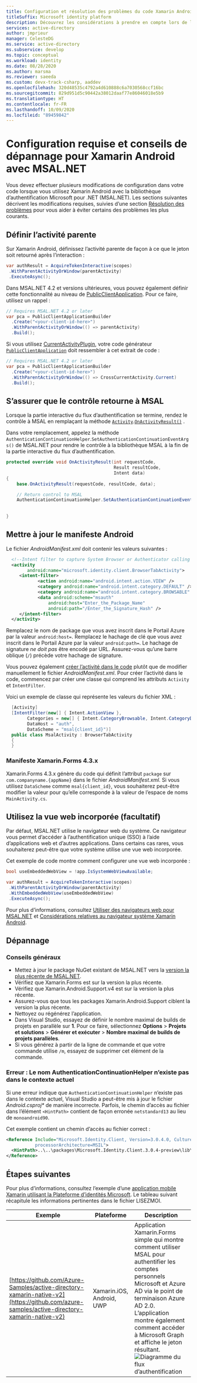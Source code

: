 ```yaml
---
title: Configuration et résolution des problèmes du code Xamarin Android (MSAL.NET) | Azure
titleSuffix: Microsoft identity platform
description: Découvrez les considérations à prendre en compte lors de l’utilisation de Xamarin Android avec la bibliothèque d’authentification Microsoft pour .NET (MSAL.NET).
services: active-directory
author: jmprieur
manager: CelesteDG
ms.service: active-directory
ms.subservice: develop
ms.topic: conceptual
ms.workload: identity
ms.date: 08/28/2020
ms.author: marsma
ms.reviewer: saeeda
ms.custom: devx-track-csharp, aaddev
ms.openlocfilehash: 320d48535c4792a4d610888c6a7030568ccf16bc
ms.sourcegitcommit: 829d951d5c90442a38012daaf77e86046018e5b9
ms.translationtype: HT
ms.contentlocale: fr-FR
ms.lasthandoff: 10/09/2020
ms.locfileid: "89459842"
---
```

# <a name="configuration-requirements-and-troubleshooting-tips-for-xamarin-android-with-msalnet"></a>Configuration requise et conseils de dépannage pour Xamarin Android avec MSAL.NET

Vous devez effectuer plusieurs modifications de configuration dans votre code lorsque vous utilisez Xamarin Android avec la bibliothèque d’authentification Microsoft pour .NET (MSAL.NET). Les sections suivantes décrivent les modifications requises, suivies d’une section [Résolution des problèmes](#troubleshooting) pour vous aider à éviter certains des problèmes les plus courants.

## <a name="set-the-parent-activity"></a>Définir l’activité parente

Sur Xamarin Android, définissez l’activité parente de façon à ce que le jeton soit retourné après l’interaction :

```csharp
var authResult = AcquireTokenInteractive(scopes)
 .WithParentActivityOrWindow(parentActivity)
 .ExecuteAsync();
```

Dans MSAL.NET 4.2 et versions ultérieures, vous pouvez également définir cette fonctionnalité au niveau de [PublicClientApplication][PublicClientApplication]. Pour ce faire, utilisez un rappel :

```csharp
// Requires MSAL.NET 4.2 or later
var pca = PublicClientApplicationBuilder
  .Create("<your-client-id-here>")
  .WithParentActivityOrWindow(() => parentActivity)
  .Build();
```

Si vous utilisez [CurrentActivityPlugin](https://github.com/jamesmontemagno/CurrentActivityPlugin), votre code générateur [`PublicClientApplication`][PublicClientApplication] doit ressembler à cet extrait de code :

```csharp
// Requires MSAL.NET 4.2 or later
var pca = PublicClientApplicationBuilder
  .Create("<your-client-id-here>")
  .WithParentActivityOrWindow(() => CrossCurrentActivity.Current)
  .Build();
```

## <a name="ensure-that-control-returns-to-msal"></a>S’assurer que le contrôle retourne à MSAL

Lorsque la partie interactive du flux d’authentification se termine, rendez le contrôle à MSAL en remplaçant la méthode [`Activity`][Activity].[`OnActivityResult()`][OnActivityResult] .

Dans votre remplacement, appelez la méthode `AuthenticationContinuationHelper`.`SetAuthenticationContinuationEventArgs()` de MSAL.NET pour rendre le contrôle à la bibliothèque MSAL à la fin de la partie interactive du flux d’authentification.

```csharp
protected override void OnActivityResult(int requestCode,
                                         Result resultCode,
                                         Intent data)
{
    base.OnActivityResult(requestCode, resultCode, data);

    // Return control to MSAL
    AuthenticationContinuationHelper.SetAuthenticationContinuationEventArgs(requestCode,
                                                                            resultCode,
                                                                            data);
}
```

## <a name="update-the-android-manifest"></a>Mettre à jour le manifeste Android

Le fichier *AndroidManifest.xml* doit contenir les valeurs suivantes :

```XML
  <!--Intent filter to capture System Browser or Authenticator calling back to our app after sign-in-->
  <activity
        android:name="microsoft.identity.client.BrowserTabActivity">
     <intent-filter>
            <action android:name="android.intent.action.VIEW" />
            <category android:name="android.intent.category.DEFAULT" />
            <category android:name="android.intent.category.BROWSABLE" />
            <data android:scheme="msauth"
                android:host="Enter_the_Package_Name"
                android:path="/Enter_the_Signature_Hash" />
     </intent-filter>
  </activity>
```

Remplacez le nom de package que vous avez inscrit dans le Portail Azure par la valeur `android:host=`. Remplacez le hachage de clé que vous avez inscrit dans le Portail Azure par la valeur `android:path=`. Le hachage de signature *ne doit pas* être encodé par URL. Assurez-vous qu’une barre oblique (`/`) précède votre hachage de signature.

Vous pouvez également [créer l’activité dans le code](/xamarin/android/platform/android-manifest#the-basics) plutôt que de modifier manuellement le fichier *AndroidManifest.xml*. Pour créer l’activité dans le code, commencez par créer une classe qui comprend les attributs `Activity` et `IntentFilter`.

Voici un exemple de classe qui représente les valeurs du fichier XML :

```csharp
  [Activity]
  [IntentFilter(new[] { Intent.ActionView },
        Categories = new[] { Intent.CategoryBrowsable, Intent.CategoryDefault },
        DataHost = "auth",
        DataScheme = "msal{client_id}")]
  public class MsalActivity : BrowserTabActivity
  {
  }
```

### <a name="xamarinforms-43x-manifest"></a>Manifeste Xamarin.Forms 4.3.x

Xamarin.Forms 4.3.x génère du code qui définit l’attribut `package` sur `com.companyname.{appName}` dans le fichier *AndroidManifest.xml*. Si vous utilisez `DataScheme` comme `msal{client_id}`, vous souhaiterez peut-être modifier la valeur pour qu’elle corresponde à la valeur de l’espace de noms `MainActivity.cs`.

## <a name="use-the-embedded-web-view-optional"></a>Utilisez la vue web incorporée (facultatif)

Par défaut, MSAL.NET utilise le navigateur web du système. Ce navigateur vous permet d’accéder à l’authentification unique (SSO) à l’aide d’applications web et d’autres applications. Dans certains cas rares, vous souhaiterez peut-être que votre système utilise une vue web incorporée.

Cet exemple de code montre comment configurer une vue web incorporée :

```csharp
bool useEmbeddedWebView = !app.IsSystemWebViewAvailable;

var authResult = AcquireTokenInteractive(scopes)
 .WithParentActivityOrWindow(parentActivity)
 .WithEmbeddedWebView(useEmbeddedWebView)
 .ExecuteAsync();
```

Pour plus d’informations, consultez [Utiliser des navigateurs web pour MSAL.NET](msal-net-web-browsers.md) et [Considérations relatives au navigateur système Xamarin Android](msal-net-system-browser-android-considerations.md).

## <a name="troubleshooting"></a>Dépannage

### <a name="general-tips"></a>Conseils généraux

- Mettez à jour le package NuGet existant de MSAL.NET vers la [version la plus récente de MSAL.NET](https://www.nuget.org/packages/Microsoft.Identity.Client/).
- Vérifiez que Xamarin.Forms est sur la version la plus récente.
- Vérifiez que Xamarin.Android.Support.v4 est sur la version la plus récente.
- Assurez-vous que tous les packages Xamarin.Android.Support ciblent la version la plus récente.
- Nettoyez ou régénérez l’application.
- Dans Visual Studio, essayez de définir le nombre maximal de builds de projets en parallèle sur **1**. Pour ce faire, sélectionnez **Options** > **Projets et solutions** > **Générer et exécuter** > **Nombre maximal de builds de projets parallèles**.
- Si vous générez à partir de la ligne de commande et que votre commande utilise `/m`, essayez de supprimer cet élément de la commande.

### <a name="error-the-name-authenticationcontinuationhelper-doesnt-exist-in-the-current-context"></a>Erreur : Le nom AuthenticationContinuationHelper n’existe pas dans le contexte actuel

Si une erreur indique que `AuthenticationContinuationHelper` n’existe pas dans le contexte actuel, Visual Studio a peut-être mis à jour le fichier *Android.csproj\** de manière incorrecte. Parfois, le chemin d’accès au fichier dans l’élément `<HintPath>` contient de façon erronée `netstandard13` au lieu de `monoandroid90`.

Cet exemple contient un chemin d’accès au fichier correct :

```xml
<Reference Include="Microsoft.Identity.Client, Version=3.0.4.0, Culture=neutral, PublicKeyToken=0a613f4dd989e8ae,
           processorArchitecture=MSIL">
  <HintPath>..\..\packages\Microsoft.Identity.Client.3.0.4-preview\lib\monoandroid90\Microsoft.Identity.Client.dll</HintPath>
</Reference>
```

## <a name="next-steps"></a>Étapes suivantes

Pour plus d’informations, consultez l’exemple d’une [application mobile Xamarin utilisant la Plateforme d’identités Microsoft](https://github.com/azure-samples/active-directory-xamarin-native-v2#android-specific-considerations). Le tableau suivant récapitule les informations pertinentes dans le fichier LISEZMOI.

| Exemple | Plateforme | Description |
| ------ | -------- | ----------- |
|[https://github.com/Azure-Samples/active-directory-xamarin-native-v2](https://github.com/azure-samples/active-directory-xamarin-native-v2) | Xamarin.iOS, Android, UWP | Application Xamarin.Forms simple qui montre comment utiliser MSAL pour authentifier les comptes personnels Microsoft et Azure AD via le point de terminaison Azure AD 2.0. L’application montre également comment accéder à Microsoft Graph et affiche le jeton résultant. <br>![Diagramme du flux d’authentification](media/msal-net-xamarin-android-considerations/topology.png) |

<!-- REF LINKS -->
[PublicClientApplication]: /dotnet/api/microsoft.identity.client.publicclientapplication
[OnActivityResult]: /dotnet/api/android.app.activity.onactivityresult
[Activity]: /dotnet/api/android.app.activity
